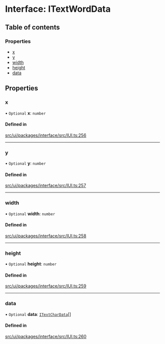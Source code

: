 # Interface: ITextWordData

## Table of contents

### Properties

- [x](ITextWordData.md#x)
- [y](ITextWordData.md#y)
- [width](ITextWordData.md#width)
- [height](ITextWordData.md#height)
- [data](ITextWordData.md#data)

## Properties

### x

• `Optional` **x**: `number`

#### Defined in

[src/ui/packages/interface/src/IUI.ts:256](https://github.com/leaferjs/leafer-ui/blob/6982d3e91dfd04600b4cf106a9b22f4502e5d32b/packages/interface/src/IUI.ts#L256)

___

### y

• `Optional` **y**: `number`

#### Defined in

[src/ui/packages/interface/src/IUI.ts:257](https://github.com/leaferjs/leafer-ui/blob/6982d3e91dfd04600b4cf106a9b22f4502e5d32b/packages/interface/src/IUI.ts#L257)

___

### width

• `Optional` **width**: `number`

#### Defined in

[src/ui/packages/interface/src/IUI.ts:258](https://github.com/leaferjs/leafer-ui/blob/6982d3e91dfd04600b4cf106a9b22f4502e5d32b/packages/interface/src/IUI.ts#L258)

___

### height

• `Optional` **height**: `number`

#### Defined in

[src/ui/packages/interface/src/IUI.ts:259](https://github.com/leaferjs/leafer-ui/blob/6982d3e91dfd04600b4cf106a9b22f4502e5d32b/packages/interface/src/IUI.ts#L259)

___

### data

• `Optional` **data**: [`ITextCharData`](ITextCharData.md)[]

#### Defined in

[src/ui/packages/interface/src/IUI.ts:260](https://github.com/leaferjs/leafer-ui/blob/6982d3e91dfd04600b4cf106a9b22f4502e5d32b/packages/interface/src/IUI.ts#L260)
